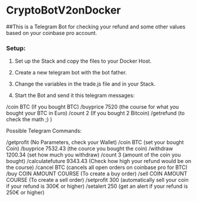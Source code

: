 # CryptoBotV2onDocker
##This is a Telegram Bot for checking your refund and some other values based on your coinbase pro account.

### Setup:

1. Set up the Stack and copy the files to your Docker Host.

2. Create a new telegram bot with the bot father.

3. Change the variables in the trade.js file and in your Stack.

4. Start the Bot and send it this telegram messages:

  /coin BTC (If you bought BTC)
  /buyprice 7520 (the course for what you bought your BTC in Euro)
  /count 2 (If you bought 2 Bitcoin)
  /getrefund (to check the math ;) )
  
Possible Telegram Commands:

/getprofit (No Parameters, check your Wallet)
/coin BTC (set your bought Coin)
/buyprice 7532.43 (the cource you bought the coin)
/withdraw 1200.34 (set how much you withdraw)
/count 3 (amount of the coin you bought)
/calculatefuture 9343.43 (Check how high your refund would be on the course)
/cancel BTC (cancels all open orders on coinbase pro for BTC)
/buy COIN AMOUNT COURSE (To create a buy order)
/sell COIN AMOUNT COURSE (To create a sell order)
/setprofit 300 (automatically sell your coin if your refund is 300€ or higher)
/setalert 250 (get an alert if your refund is 250€ or higher)
